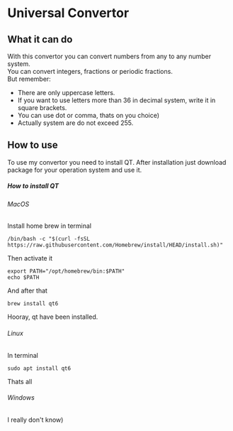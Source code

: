 # Universal Convertor

## What it can do

With this convertor you can convert numbers from any to any number system.  
You can convert integers, fractions or periodic fractions.  
But remember:
+ There are only uppercase letters.
+ If you want to use letters more than 36 in decimal system, write it in square brackets.
+ You can use dot or comma, thats on you choice)
+ Actually system are do not exceed 255.
## How to use
To use my convertor you need to install QT.
After installation just download package for your operation system and use it.
##### How to install QT
###### MacOS
Install home brew in terminal
```
/bin/bash -c "$(curl -fsSL https://raw.githubusercontent.com/Homebrew/install/HEAD/install.sh)"
```
Then activate it
```
export PATH="/opt/homebrew/bin:$PATH"
echo $PATH
```
And after that
```
brew install qt6
```
Hooray, qt have been installed.  
###### Linux
In terminal
```
sudo apt install qt6
```
Thats all
###### Windows
I really don't know)
